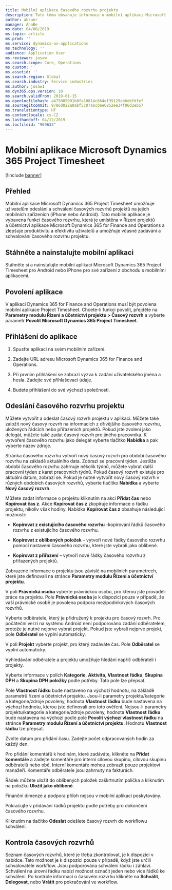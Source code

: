 ```yaml
---
title: Mobilní aplikace časového rozvrhu projektu
description: Toto téma obsahuje informace o mobilní aplikaci Microsoft Dynamics 365 Project Timesheet Mobilní aplikace Project Timesheet umožňuje uživatelům odeslání a schválení časových rozvrhů projektů na jejich mobilních zařízeních.
author: abruer
manager: AnnBe
ms.date: 04/08/2019
ms.topic: article
ms.prod: ''
ms.service: dynamics-ax-applications
ms.technology: ''
audience: Application User
ms.reviewer: josaw
ms.search.scope: Core, Operations
ms.custom: ''
ms.assetid: ''
ms.search.region: Global
ms.search.industry: Service industries
ms.author: josaw1
ms.dyn365.ops.version: 10
ms.search.validFrom: 2019-01-15
ms.openlocfilehash: a475085001b8fa10814c864ef35129eb6ebfdfef
ms.sourcegitcommit: 9796d022a8abf5c07abcdee6852ee34f06d2eb57
ms.translationtype: HT
ms.contentlocale: cs-CZ
ms.lasthandoff: 04/12/2019
ms.locfileid: "969633"
---
```

# <a name="microsoft-dynamics-365-project-timesheet-mobile-application"></a>Mobilní aplikace Microsoft Dynamics 365 Project Timesheet

[!include [banner](../includes/banner.md)]

## <a name="overview"></a>Přehled

Mobilní aplikace Microsoft Dynamics 365 Project Timesheet umožňuje uživatelům odeslání a schválení časových rozvrhů projektů na jejich mobilních zařízeních (iPhone nebo Android). Tato mobilní aplikace je vybavena funkcí časového rozvrhu, která je umístěna v Řízení projektů a účetnictví aplikace Microsoft Dynamics 365 for Finance and Operations a zlepšuje produktivitu a efektivitu uživatelů a umožňuje včasné zadávání a schvalování časového rozvrhu projektu.

## <a name="download-and-install-the-mobile-app"></a>Stáhněte a nainstalujte mobilní aplikaci

Stáhněte si a nainstalujte mobilní aplikaci Microsoft Dynamics 365 Project Timesheet pro Android nebo iPhone pro své zařízení z obchodu s mobilními aplikacemi.

## <a name="enable-the-app"></a>Povolení aplikace 

V aplikaci Dynamics 365 for Finance and Operations musí být povolena mobilní aplikace Project Timesheet. Chcete-li funkci povolit, přejděte na **Parametry modulu Řízení a účetnictví projektu \> Časový rozvrh** a vyberte parametr **Povolit Microsoft Dynamics 365 Project Timesheet**.

## <a name="sign-in-to-the-app"></a>Přihlášení do aplikace

1.  Spusťte aplikaci na svém mobilním zařízení.

2.  Zadejte URL adresu Microsoft Dynamics 365 for Finance and Operations.

3.  Při prvním přihlášení se zobrazí výzva k zadání uživatelského jména a hesla. Zadejte své přihlašovací údaje.

4.  Budete přihlášení do své výchozí společnosti.

## <a name="submit-a-project-timesheet"></a>Odeslání časového rozvrhu projektu

Můžete vytvořit a odeslat časový rozvrh projektu v aplikaci. Můžete také založit nový časový rozvrh na informacích z dřívějšího časového rozvrhu, uložených řádcích nebo přiřazeních projektů. Pokud jste zvoleni jako delegát, můžete také zadat časový rozvrh pro jiného pracovníka. K vytvoření časového rozvrhu jako delegát vyberte tlačítko **Nabídka** a pak vyberte název zdroje.

Stránka časového rozvrhu vytvoří nový časový rozvrh pro období časového rozvrhu na základě aktuálního data. Zobrazí se pracovní týden. Jestliže období časového rozvrhu zahrnuje několik týdnů, můžete vybrat další pracovní týden z karet pracovních týdnů.
Pokud časový rozvrh existuje pro aktuální datum, zobrazí se. Pokud je nutné vytvořit nový časový rozvrh v různých obdobích časových rozvrhů, vyberte tlačítko **Nabídka** a vyberte **Nový časový rozvrh**.

Můžete zadat informace o projektu kliknutím na akci **Přidat čas** nebo **Kopírovat čas z**. Akce **Kopírovat čas z** zkopíruje informace o řádku projektu, nikoliv však hodiny. Nabídka **Kopírovat čas z** obsahuje následující možnosti:

- **Kopírovat z existujícího časového rozvrhu** -kopírování řádků časového rozvrhu z existujícího časového rozvrhu.

- **Kopírovat z oblíbených položek** – vytvoří nové řádky časového rozvrhu pomocí nastavení časového rozvrhu, které jste vybrali jako oblíbené.

- **Kopírovat z přiřazení** – vytvoří nové řádky časového rozvrhu z přiřazených projektů.

Zobrazené informace o projektu jsou závislé na mobilních parametrech, které jste definovali na stránce **Parametry modulu Řízení a účetnictví projektu**.

V poli **Právnická osoba** vyberte právnickou osobu, pro kterou jste prováděli práce na projektu. Pole **Právnická osoba** je k dispozici pouze v případě, že vaší právnické osobě je povolena podpora mezipodnikových časových rozvrhů.

Vyberte odběratele, který je přidružený k projektu pro časový rozvrh. Pro počáteční verzi na systému Android není podporováno zadání odběratelem, protože je nutné nejprve vybrat projekt. Pokud jste vybrali nejprve projekt, pole **Odběratel** se vyplní automaticky.

V poli **Projekt** vyberte projekt, pro který zadáváte čas. Pole **Odběratel** se vyplní automaticky.

Vyhledávání odběratele a projektu umožňuje hledání napříč odběrateli i projekty.

Vyberte informace v polích **Kategorie**, **Aktivita**, **Vlastnost řádku**, **Skupina DPH** a **Skupina DPH položky** podle potřeby. Tato pole lze přepsat.

Pole **Vlastnost řádku** bude nastaveno na výchozí hodnotu, na základě parametrů řízení a účetnictví projektu. Jsou-li parametry projektu/kategorie a kategorie/zdroje povoleny, hodnota **Vlastnost řádku** bude nastavena na výchozí hodnotu, kterou jste definovali pro toto ověření. Nejsou-li parametry projektu/kategorie a kategorie/zdroje povoleny, hodnota **Vlastnost řádku** bude nastavena na výchozí podle pole **Povolit výchozí vlastnost řádku** na stránce **Parametry modulu Řízení a účetnictví projektu**. Hodnotu **Vlastnost řádku** lze přepsat.

Zvolte datum pro přidání času. Zadejte počet odpracovaných hodin za každý den.

Pro přidání komentářů k hodinám, které zadáváte, klikněte na **Přidat komentáře** a zadejte komentáře pro interní cílovou skupinu, cílovou skupinu odběratelů nebo obě.
Interní komentáře mohou zobrazit pouze projektoví manažeři. Komentáře odběratele jsou zahrnuty na fakturách.

Řádek můžete uložit do oblíbených položek zaškrtnutím políčka a kliknutím na položku **Uložit jako oblíbené**.

Finanční dimenze a podpora příloh nejsou v mobilní aplikaci poskytovány.

Pokračujte v přidávání řádků projektu podle potřeby pro dokončení časového rozvrhu.

Kliknutím na tlačítko **Odeslat** odešlete časový rozvrh do workflowu schválení.

## <a name="review-timesheets"></a>Kontrola časových rozvrhů

Seznam časových rozvrhů, které je třeba zkontrolovat, je k dispozici v nabídce. Tato možnost je k dispozici pouze v případě, když jste určili schvalovatele workflow. Jsou podporována schválení řádku i záhlaví. Schválení na úrovni řádku nabízí možnost označit jeden nebo více řádků ke schválení. Po kontrole informací o časovém rozvrhu klikněte na **Schválit**, **Delegovat**, nebo **Vrátit** pro pokračování ve workflow.
